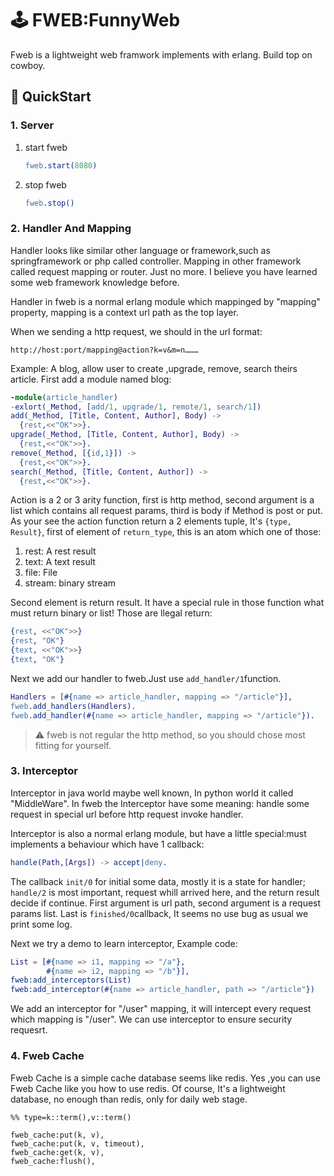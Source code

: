 # :joystick: FWEB:FunnyWeb

Fweb is a lightweight web framwork implements with erlang. Build top on cowboy.

## :blue_car: QuickStart

### 1. Server

1. start fweb

   ```erlang
   fweb.start(8080)
   ```

2. stop fweb

   ```erlang
   fweb.stop()
   ```

### 2. Handler And Mapping
Handler looks like similar other language or framework,such as springframework or php called controller. Mapping in other framework called request mapping or router. Just no more. I believe you have learned some web framework knowledge before.

Handler in fweb is a normal erlang module which  mappinged by "mapping" property, mapping is a context url path as the top layer.

When we sending a http request, we should in the url format:

```shell
http://host:port/mapping@action?k=v&m=n………
```

Example: A blog, allow user to  create ,upgrade, remove, search theirs article. First add a module named blog:

```erlang
-module(article_handler)
-exlort(_Method, [add/1, upgrade/1, remote/1, search/1])
add(_Method, [Title, Content, Author], Body) ->
  {rest,<<"OK">>}.
upgrade(_Method, [Title, Content, Author], Body) ->
  {rest,<<"OK">>}.
remove(_Method, [{id,1}]) ->
  {rest,<<"OK">>}.
search(_Method, [Title, Content, Author]) ->
  {rest,<<"OK">>}.
```

Action is a 2 or 3 arity function, first is http method, second  argument is a list which contains all request params, third is body if Method is post or put. As your see the action function return a 2 elements tuple, It's `{type, Result}`,  first of element of `return_type`, this is an atom which one of those:

1. rest: A rest result
2. text: A text result
3. file: File
4. stream: binary stream

Second element is return result. It have a special rule in those function what must return binary or list!
Those are llegal return:

```erlang
{rest, <<"OK">>}
{rest, "OK"}
{text, <<"OK">>}
{text, "OK"}
```



Next we add our handler to fweb.Just use `add_handler/1`function.

```erlang
Handlers = [#{name => article_handler, mapping => "/article"}],
fweb.add_handlers(Handlers).
fweb.add_handler(#{name => article_handler, mapping => "/article"}).
```
> :warning:  fweb is not regular the http method, so you should chose most fitting for yourself.

### 3. Interceptor

Interceptor in java world maybe well known, In python world it called "MiddleWare". In fweb the Interceptor have some meaning: handle some request in special url  before http request invoke handler.

Interceptor is also a normal erlang module, but have a little special:must implements a behaviour which have 1 callback:

```erlang
handle(Path,[Args]) -> accept|deny.
```
The callback `init/0` for initial some data, mostly it is a state for handler; `handle/2` is most important, request whill arrived here, and the return result decide if continue. First argument is url path, second argument is a request params list. Last is `finished/0`callback, It seems no use bug as usual we print some log. 

Next we try a demo to learn interceptor, Example code:

```erlang
List = [#{name => i1, mapping => "/a"},
        #{name => i2, mapping => "/b"}],
fweb:add_interceptors(List)
fweb:add_interceptor(#{name => article_handler, path => "/article"})
```

We add an interceptor for "/user" mapping, it will intercept every request which mapping is "/user". We can use interceptor to ensure security requesrt.

### 4. Fweb Cache

Fweb Cache is a simple cache database seems like redis. Yes ,you can use Fweb Cache like you how to use redis. Of course, It's a lightweight database, no enough than redis, only for daily web stage.

```
%% type=k::term(),v::term()

fweb_cache:put(k, v),
fweb_cache:put(k, v, timeout),
fweb_cache:get(k, v),
fweb_cache:flush(),
```

